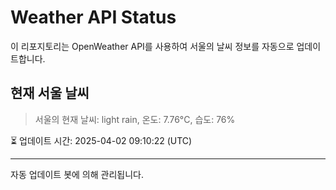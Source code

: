 
# Weather API Status

이 리포지토리는 OpenWeather API를 사용하여 서울의 날씨 정보를 자동으로 업데이트합니다.

## 현재 서울 날씨
> 서울의 현재 날씨: light rain, 온도: 7.76°C, 습도: 76%

⏳ 업데이트 시간: 2025-04-02 09:10:22 (UTC)

---
자동 업데이트 봇에 의해 관리됩니다.
